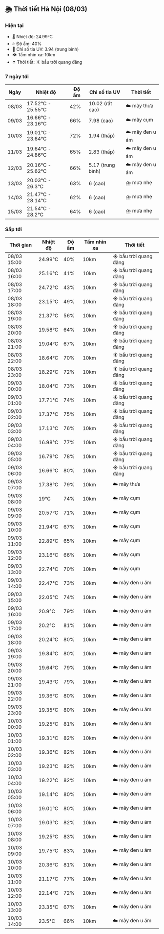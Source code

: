## 🌦️ Thời tiết Hà Nội (08/03)

### Hiện tại

- 🌡️ Nhiệt độ: 24.99℃
- 💦 Độ ẩm: 40%
- 🌟 Chỉ số tia UV: 3.94 (trung bình)
- 👁️ Tầm nhìn xa: 10km
- ☂️ Thời tiết: ☀️ bầu trời quang đãng

### 7 ngày tới

| Ngày | Nhiệt độ | Độ ẩm | Chỉ số tia UV | Thời tiết |
| --- | --- | --- | --- | --- |
| 08/03 | 17.52℃ - 25.55℃ | 42% | 10.02 (rất cao) | ☁️ mây thưa |
| 09/03 | 16.66℃ - 23.16℃ | 66% | 7.98 (cao) | ☁️ mây cụm |
| 10/03 | 19.01℃ - 23.64℃ | 72% | 1.94 (thấp) | ☁️ mây đen u ám |
| 11/03 | 19.64℃ - 24.86℃ | 65% | 2.83 (thấp) | ☁️ mây đen u ám |
| 12/03 | 20.16℃ - 25.62℃ | 66% | 5.17 (trung bình) | ☁️ mây đen u ám |
| 13/03 | 20.03℃ - 26.3℃ | 63% | 6 (cao) | ⛈️ mưa nhẹ |
| 14/03 | 21.47℃ - 28.14℃ | 62% | 6 (cao) | ⛈️ mưa nhẹ |
| 15/03 | 21.54℃ - 28.2℃ | 64% | 6 (cao) | ⛈️ mưa nhẹ |

### Sắp tới

| Thời gian | Nhiệt độ | Độ ẩm | Tầm nhìn xa | Thời tiết |
| --- | --- | --- | --- | --- |
| 08/03 15:00 | 24.99℃ | 40% | 10km | ☀️ bầu trời quang đãng |
| 08/03 16:00 | 25.16℃ | 41% | 10km | ☀️ bầu trời quang đãng |
| 08/03 17:00 | 24.72℃ | 43% | 10km | ☀️ bầu trời quang đãng |
| 08/03 18:00 | 23.15℃ | 49% | 10km | ☀️ bầu trời quang đãng |
| 08/03 19:00 | 21.37℃ | 56% | 10km | ☀️ bầu trời quang đãng |
| 08/03 20:00 | 19.58℃ | 64% | 10km | ☀️ bầu trời quang đãng |
| 08/03 21:00 | 19.04℃ | 67% | 10km | ☀️ bầu trời quang đãng |
| 08/03 22:00 | 18.64℃ | 70% | 10km | ☀️ bầu trời quang đãng |
| 08/03 23:00 | 18.29℃ | 72% | 10km | ☀️ bầu trời quang đãng |
| 09/03 00:00 | 18.04℃ | 73% | 10km | ☀️ bầu trời quang đãng |
| 09/03 01:00 | 17.71℃ | 74% | 10km | ☀️ bầu trời quang đãng |
| 09/03 02:00 | 17.37℃ | 75% | 10km | ☀️ bầu trời quang đãng |
| 09/03 03:00 | 17.13℃ | 76% | 10km | ☀️ bầu trời quang đãng |
| 09/03 04:00 | 16.98℃ | 77% | 10km | ☀️ bầu trời quang đãng |
| 09/03 05:00 | 16.79℃ | 78% | 10km | ☀️ bầu trời quang đãng |
| 09/03 06:00 | 16.66℃ | 80% | 10km | ☀️ bầu trời quang đãng |
| 09/03 07:00 | 17.38℃ | 79% | 10km | ☁️ mây thưa |
| 09/03 08:00 | 19℃ | 74% | 10km | ☁️ mây cụm |
| 09/03 09:00 | 20.57℃ | 71% | 10km | ☁️ mây cụm |
| 09/03 10:00 | 21.94℃ | 67% | 10km | ☁️ mây cụm |
| 09/03 11:00 | 22.89℃ | 65% | 10km | ☁️ mây cụm |
| 09/03 12:00 | 23.16℃ | 66% | 10km | ☁️ mây cụm |
| 09/03 13:00 | 22.74℃ | 70% | 10km | ☁️ mây cụm |
| 09/03 14:00 | 22.47℃ | 73% | 10km | ☁️ mây đen u ám |
| 09/03 15:00 | 22.05℃ | 74% | 10km | ☁️ mây đen u ám |
| 09/03 16:00 | 20.9℃ | 79% | 10km | ☁️ mây đen u ám |
| 09/03 17:00 | 20.2℃ | 81% | 10km | ☁️ mây đen u ám |
| 09/03 18:00 | 20.24℃ | 80% | 10km | ☁️ mây đen u ám |
| 09/03 19:00 | 19.84℃ | 80% | 10km | ☁️ mây đen u ám |
| 09/03 20:00 | 19.64℃ | 79% | 10km | ☁️ mây đen u ám |
| 09/03 21:00 | 19.43℃ | 79% | 10km | ☁️ mây đen u ám |
| 09/03 22:00 | 19.36℃ | 80% | 10km | ☁️ mây đen u ám |
| 09/03 23:00 | 19.35℃ | 80% | 10km | ☁️ mây đen u ám |
| 10/03 00:00 | 19.25℃ | 81% | 10km | ☁️ mây đen u ám |
| 10/03 01:00 | 19.31℃ | 82% | 10km | ☁️ mây đen u ám |
| 10/03 02:00 | 19.36℃ | 82% | 10km | ☁️ mây đen u ám |
| 10/03 03:00 | 19.23℃ | 82% | 10km | ☁️ mây đen u ám |
| 10/03 04:00 | 19.22℃ | 82% | 10km | ☁️ mây đen u ám |
| 10/03 05:00 | 19.14℃ | 80% | 10km | ☁️ mây đen u ám |
| 10/03 06:00 | 19.01℃ | 80% | 10km | ☁️ mây đen u ám |
| 10/03 07:00 | 19.03℃ | 82% | 10km | ☁️ mây đen u ám |
| 10/03 08:00 | 19.25℃ | 83% | 10km | ☁️ mây đen u ám |
| 10/03 09:00 | 19.75℃ | 83% | 10km | ☁️ mây đen u ám |
| 10/03 10:00 | 20.36℃ | 81% | 10km | ☁️ mây đen u ám |
| 10/03 11:00 | 21.17℃ | 77% | 10km | ☁️ mây đen u ám |
| 10/03 12:00 | 22.14℃ | 72% | 10km | ☁️ mây đen u ám |
| 10/03 13:00 | 23.35℃ | 67% | 10km | ☁️ mây đen u ám |
| 10/03 14:00 | 23.5℃ | 66% | 10km | ☁️ mây đen u ám |
